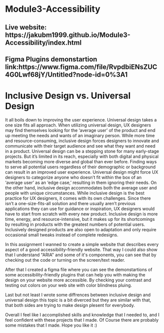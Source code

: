 <h1>Module3-Accessibility</h1>

<h2>Live website: https://jakubm1999.github.io/Module3-Accessibility/index.html</h2>
<h2>Figma Plugins demonstartion link:https://www.figma.com/file/RvpdbiENsZUC4G0Lwf68jY/Untitled?node-id=0%3A1</h2>

<h1>Inclusive Design vs. Universal Design</h1>
<p>It all boils down to improving the user experience. Universal design takes a one size fits all approach. When utilizing universal design, UX designers may find themselves looking for the ‘average user’ of the product and end up meeting the needs and wants of an imaginary person. While more time and resource-consuming, inclusive design forces designers to innovate and communicate with their target audience and see what they want and need in a product. Universal design can be a stepping stone for many early-stage projects. But it’s limited in its reach, especially with both digital and physical markets becoming more diverse and global than ever before. Finding ways to serve all potential users regardless of their demographic or background can result in an improved user experience. Universal design might force UX designers to categorize anyone who doesn’t fit within the box of an ‘average user’ as an ‘edge case,’ resulting in them ignoring their needs. On the other hand, inclusive design accommodates both the average user and people with unique circumstances. While inclusive design is the best practice for UX designers, it comes with its own challenges. Since there isn’t a one-size-fits-all solution and there usually aren’t previous applications they can use for guidance or inspiration, UX designers would have to start from scratch with every new product. Inclusive design is more time, energy, and resource-intensive, but it makes up for its shortcomings by resulting in products with the greatest numbers of potential users. Inclusively designed products are also open to adaptation and only require occasional small tweaks instead of complete redesigns.</p>

<p>In this assignment I wanned to create a simple website that describes every aspect of a good accessibility-friendly website. That way I could also show that I understand "ARIA" and some of it's components, you can see that by checking out the code or turning on the screen/text reader.</p>
<p>After that I created a figma file where you can see the demonstartions of some accessibility-friendly plugins that can help you with making the design on your website more accessible. By checking your contrast and testing out colors on your web site with color blindness pluing.</p>

<p> Last but not least I wrote some diffrences between inclusive design and universal design this topic is a bit diverced but they are similar with that, that both sides are trying to make design plesent for everybody.</p>

<p>Overall I feel like I accomplished skills and knowledge that I needed to, and I feel confident with these projects that I made. Of Course there are probably some mistakes that I made. Hope you like it :)</p>


